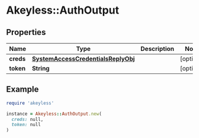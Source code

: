 # Akeyless::AuthOutput

## Properties

| Name | Type | Description | Notes |
| ---- | ---- | ----------- | ----- |
| **creds** | [**SystemAccessCredentialsReplyObj**](SystemAccessCredentialsReplyObj.md) |  | [optional] |
| **token** | **String** |  | [optional] |

## Example

```ruby
require 'akeyless'

instance = Akeyless::AuthOutput.new(
  creds: null,
  token: null
)
```

